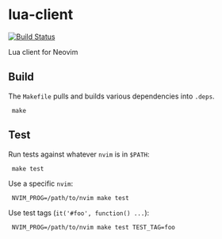 lua-client
==========

[![Build Status](https://travis-ci.org/neovim/lua-client.svg?branch=master)](https://travis-ci.org/neovim/lua-client)

Lua client for Neovim

Build
-----

The `Makefile` pulls and builds various dependencies into `.deps`.

     make

Test
----

Run tests against whatever `nvim` is in `$PATH`:

     make test

Use a specific `nvim`:

     NVIM_PROG=/path/to/nvim make test

Use test tags (`it('#foo', function() ...`):

     NVIM_PROG=/path/to/nvim make test TEST_TAG=foo
